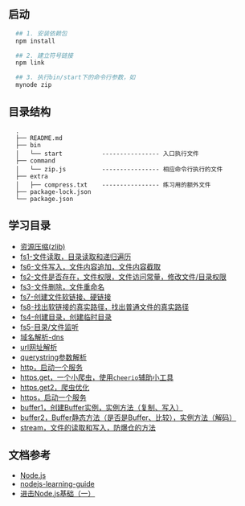 ## 启动

```bash
  ## 1. 安装依赖包
  npm install

  ## 2. 建立符号链接
  npm link

  ## 3. 执行bin/start下的命令行参数，如
  mynode zip
```

## 目录结构

```
  .
  ├── README.md
  ├── bin
  │   └── start           ---------------- 入口执行文件
  ├── command
  │   └── zip.js          ---------------- 相应命令行执行的文件
  ├── extra
  │   ├── compress.txt    ---------------- 练习用的额外文件
  ├── package-lock.json
  └── package.json
```

## 学习目录

- [资源压缩(zlib)](./command/zip.js)
- [fs1-文件读取，目录读取和递归遍历](./command/fs1.js)
- [fs6-文件写入，文件内容追加，文件内容截取](./command/fs6.js)
- [fs2-文件是否存在，文件权限，文件访问常量，修改文件/目录权限](./command/fs2.js)
- [fs3-文件删除，文件重命名](./command/fs3.js)
- [fs7-创建文件软链接、硬链接](./command/fs7.js)
- [fs8-找出软链接的真实路径，找出普通文件的真实路径](./command/fs8.js)
- [fs4-创建目录，创建临时目录](./command/fs4.js)
- [fs5-目录/文件监听](./command/fs5.js)
- [域名解析-dns](./command/dns.js)
- [url网址解析](./command/url.js)
- [querystring参数解析](./command/querystring.js)
- [http，启动一个服务](./command/http.js)
- [https.get，一个小爬虫，使用`cheerio`辅助小工具](./command/https-get.js)
- [https.get2，爬虫优化](./command/https-get2.js)
- [https，启动一个服务](./command/https.js)
- [buffer1，创建Buffer实例，实例方法（复制、写入）](./command/buffer1.js)
- [buffer2，Buffer静态方法（是否是Buffer、比较），实例方法（解码）](./command/buffer2.js)
- [stream，文件的读取和写入，防爆仓的方法](./command/stream.js)

## 文档参考

- [Node.js](http://nodejs.cn/api/)
- [nodejs-learning-guide](https://github.com/chyingp/nodejs-learning-guide)
- [进击Node.js基础（一）](https://www.imooc.com/learn/348)
